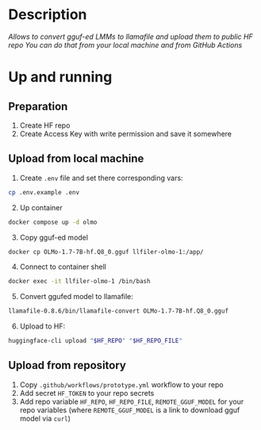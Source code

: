 # Description

*Allows to convert gguf-ed LMMs to llamafile and upload them to public HF repo*
*You can do that from your local machine and from GitHub Actions*

# Up and running

## Preparation

1. Create HF repo
2. Create Access Key with write permission and save it somewhere

## Upload from local machine

1. Create `.env` file and set there corresponding vars:

```sh
cp .env.example .env
```

2. Up container

```sh
docker compose up -d olmo
```

3. Copy gguf-ed model

```sh
docker cp OLMo-1.7-7B-hf.Q8_0.gguf llfiler-olmo-1:/app/
```

4. Connect to container shell

```sh
docker exec -it llfiler-olmo-1 /bin/bash
```

5. Convert ggufed model to llamafile:

```sh
llamafile-0.8.6/bin/llamafile-convert OLMo-1.7-7B-hf.Q8_0.gguf
```

6. Upload to HF:

```sh
huggingface-cli upload "$HF_REPO" "$HF_REPO_FILE"
```

## Upload from repository

1. Copy `.github/workflows/prototype.yml` workflow to your repo
2. Add secret `HF_TOKEN` to your repo secrets
3. Add repo variable `HF_REPO`, `HF_REPO_FILE`, `REMOTE_GGUF_MODEL` for your repo variables (where `REMOTE_GGUF_MODEL` is a link to download gguf model via `curl`)